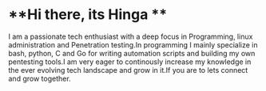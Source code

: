 # **Hi there, its Hinga **
I am a passionate tech enthusiast with a deep focus in Programming, linux administration and Penetration testing.In programming I mainly specialize in bash, python, C and Go for writing automation scripts  and building my own pentesting tools.I am very eager to continously increase my knowledge in the ever evolving tech landscape and grow in it.If you are to lets connect and grow together.
